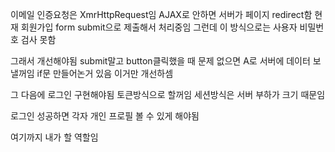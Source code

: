 이메일 인증요청은 XmrHttpRequest임 AJAX로 안하면 서버가 페이지 redirect함
현재 회원가입 form submit으로 제출해서 처리중임
그런데 이 방식으로는 사용자 비밀번호 검사 못함

그래서 개선해야됨
submit말고 button클릭했을 때 문제 없으면 A로 서버에 데이터 보낼꺼임
if문 만들어논거 있음 이거만 개선하셈

그 다음에 로그인 구현해야됨 토큰방식으로 할꺼임
세션방식은 서버 부하가 크기 때문임

<!-- // 1. 사용자가 서버에 로그인 한다.

// 2. 서버가 로그인 정보를 받아서 토큰을 만든다.

// 3. 사용자는 브라우저에서 토큰을 받아 임시저장한다.

// 4. 사용자가 토큰과 함께 서버에 요청을 보낸다.

// 5. 서버는 자신이 만든 토큰이 맞는지 확인하고, 토큰이 맞는 경우에만 올바른 응답을 보내준다. -->

로그인 성공하면 각자 개인 프로필 볼 수 있게 해야됨 

여기까지 내가 할 역할임





